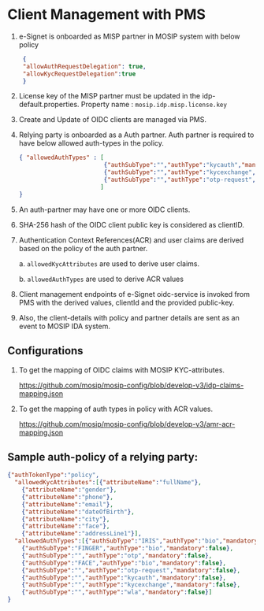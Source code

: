 # Client Management with PMS


1. e-Signet is onboarded as MISP partner in MOSIP system with below policy
   ```json lines
    {
    "allowAuthRequestDelegation": true,
    "allowKycRequestDelegation":true
    }
    ```
2. License key of the MISP partner must be updated in the idp-default.properties. Property name : `mosip.idp.misp.license.key`
3. Create and Update of OIDC clients are managed via PMS.
4. Relying party is onboarded as a Auth partner. Auth partner is required to have below allowed auth-types in the policy.
   ```json lines
   { "allowedAuthTypes" : [
                           {"authSubType":"","authType":"kycauth","mandatory":false},
                           {"authSubType":"","authType":"kycexchange","mandatory":false},
                           {"authSubType":"","authType":"otp-request","mandatory":false},
                          ]
   }
    ```      
5. An auth-partner may have one or more OIDC clients.
6. SHA-256 hash of the OIDC client public key is considered as clientID.
7. Authentication Context References(ACR) and user claims are derived based on the policy of the auth partner.

   a. `allowedKycAttributes` are used to derive user claims.

   b. `allowedAuthTypes` are used to derive ACR values

8. Client management endpoints of e-Signet oidc-service is invoked from PMS with the derived values, clientId and the provided public-key.
9. Also, the client-details with policy and partner details are sent as an event to MOSIP IDA system.

## Configurations

1. To get the mapping of OIDC claims with MOSIP KYC-attributes.

   https://github.com/mosip/mosip-config/blob/develop-v3/idp-claims-mapping.json

2. To get the mapping of auth types in policy with ACR values.

   https://github.com/mosip/mosip-config/blob/develop-v3/amr-acr-mapping.json

## Sample auth-policy of a relying party:

```json lines
{"authTokenType":"policy",
  "allowedKycAttributes":[{"attributeName":"fullName"},
    {"attributeName":"gender"},
    {"attributeName":"phone"},
    {"attributeName":"email"},
    {"attributeName":"dateOfBirth"},
    {"attributeName":"city"},
    {"attributeName":"face"},
    {"attributeName":"addressLine1"}],
  "allowedAuthTypes":[{"authSubType":"IRIS","authType":"bio","mandatory":false},
    {"authSubType":"FINGER","authType":"bio","mandatory":false},
    {"authSubType":"","authType":"otp","mandatory":false},
    {"authSubType":"FACE","authType":"bio","mandatory":false},
    {"authSubType":"","authType":"otp-request","mandatory":false},
    {"authSubType":"","authType":"kycauth","mandatory":false},
    {"authSubType":"","authType":"kycexchange","mandatory":false},
    {"authSubType":"","authType":"wla","mandatory":false}]
}
```